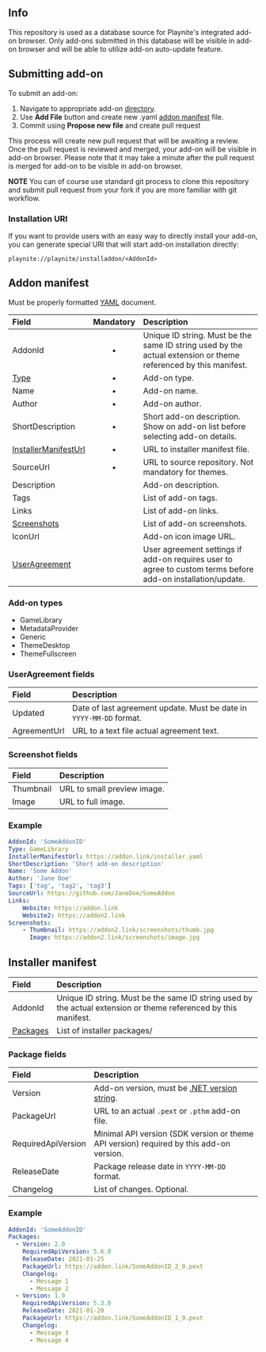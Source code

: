 Info
---------------------

This repository is used as a database source for Playnite's integrated add-on browser. Only add-ons submitted in this database will be visible in add-on browser and will be able to utilize add-on auto-update feature.

Submitting add-on
---------------------

To submit an add-on:
1) Navigate to appropriate add-on [directory](https://github.com/JosefNemec/PlayniteAddonDatabase/tree/master/addons).
2) Use **Add File** button and create new .yaml [addon manifest](#Addon-manifest) file.
3) Commit using **Propose new file** and create pull request

This process will create new pull request that will be awaiting a review. Once the pull request is reviewed and merged, your add-on will be visible in add-on browser. Please note that it may take a minute after the pull request is merged for add-on to be visible in add-on browser.

**NOTE** You can of course use standard git process to clone this repository and submit pull request from your fork if you are more familiar with git workflow.

### Installation URI

If you want to provide users with an easy way to directly install your add-on, you can generate special URI that will start add-on installation directly:

`playnite://playnite/installaddon/<AddonId>`

Addon manifest
---------------------

Must be properly formatted [YAML](https://en.wikipedia.org/wiki/YAML) document.

| Field | Mandatory | Description |
| :--- | :---: | :--- |
| AddonId | • | Unique ID string. Must be the same ID string used by the actual extension or theme referenced by this manifest. |
| [Type](#Add-on-types) | • | Add-on type. |
| Name | • | Add-on name. |
| Author | • | Add-on author. |
| ShortDescription | • | Short add-on description. Show on add-on list before selecting add-on details. |
| [InstallerManifestUrl](#Installer-manifest) | • | URL to installer manifest file. |
| SourceUrl | • | URL to source repository. Not mandatory for themes. |
| Description || Add-on description. |
| Tags || List of add-on tags. |
| Links || List of add-on links.  |
| [Screenshots](#Screenshot-fields) || List of add-on screenshots. |
| IconUrl || Add-on icon image URL. |
| [UserAgreement](#UserAgreement-fields) || User agreement settings if add-on requires user to agree to custom terms before add-on installation/update. |

### Add-on types

* GameLibrary
* MetadataProvider
* Generic
* ThemeDesktop
* ThemeFullscreen

### UserAgreement fields

| Field | Description |
| :--- | :--- |
| Updated | Date of last agreement update. Must be date in `YYYY-MM-DD` format. |
| AgreementUrl | URL to a text file actual agreement text. |

### Screenshot fields

| Field | Description |
| :--- | :--- |
| Thumbnail | URL to small preview image. |
| Image | URL to full image. |

### Example

```yaml
AddonId: 'SomeAddonID'
Type: GameLibrary
InstallerManifestUrl: https://addon.link/installer.yaml
ShortDescription: 'Short add-on description'
Name: 'Some Addon'
Author: 'Jane Doe'
Tags: ['tag', 'tag2', 'tag3']
SourceUrl: https://github.com/JaneDoe/SomeAddon
Links:
    Website: https://addon.link
    Website2: https://addon2.link
Screenshots:
    - Thumbnail: https://addon2.link/screenshots/thumb.jpg
      Image: https://addon2.link/screenshots/image.jpg
```

Installer manifest
---------------------

| Field | Description |
| :--- | :--- |
| AddonId | Unique ID string. Must be the same ID string used by the actual extension or theme referenced by this manifest. |
| [Packages](#Package-fields) | List of installer packages/ |

### Package fields

| Field | Description |
| :--- | :--- |
| Version | Add-on version, must be [.NET version string](https://docs.microsoft.com/en-us/dotnet/api/system.version). |
| PackageUrl | URL to an actual `.pext` or `.pthm` add-on file. |
| RequiredApiVersion | Minimal API version (SDK version or theme API version) required by this add-on version. |
| ReleaseDate | Package release date in `YYYY-MM-DD` format. |
| Changelog | List of changes. Optional. |

### Example

```yaml
AddonId: 'SomeAddonID'
Packages:
  - Version: 2.0
    RequiredApiVersion: 5.6.0
    ReleaseDate: 2021-01-25
    PackageUrl: https://addon.link/SomeAddonID_2_0.pext
    Changelog:
      - Message 1
      - Message 2
  - Version: 1.9
    RequiredApiVersion: 5.3.0
    ReleaseDate: 2021-01-20
    PackageUrl: https://addon.link/SomeAddonID_1_9.pext
    Changelog:
      - Message 3
      - Message 4
```

